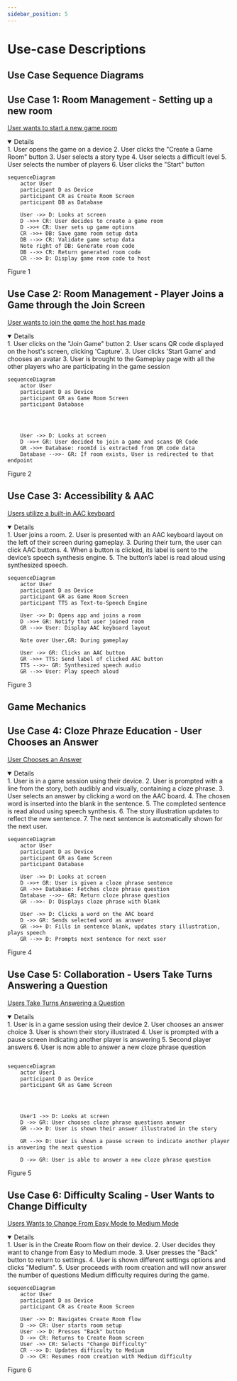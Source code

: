 ```yaml
---
sidebar_position: 5
---
```


# Use-case Descriptions


## Use Case Sequence Diagrams

## Use Case 1: Room Management - Setting up a new room

[User wants to start a new game room](../requirements/use-case-descriptions.md#user-wants-to-start-a-new-game-room)

<details open="True">
1. User opens the game on a device
2. User clicks the "Create a Game Room" button
3. User selects a story type
4. User selects a difficult level
5. User selects the number of players
6. User clicks the "Start" button
</details>

```mermaid
sequenceDiagram
    actor User
    participant D as Device
    participant CR as Create Room Screen
    participant DB as Database

    User ->> D: Looks at screen
    D ->>+ CR: User decides to create a game room
    D ->>+ CR: User sets up game options
    CR ->>+ DB: Save game room setup data
    DB -->> CR: Validate game setup data
    Note right of DB: Generate room code
    DB -->> CR: Return generated room code
    CR -->> D: Display game room code to host
```
Figure 1

## Use Case 2: Room Management - Player Joins a Game through the Join Screen

[User wants to join the game the host has made](../requirements/use-case-descriptions.md#user-wants-to-join-the-game-the-host-has-made)

<details open="True">
1. User clicks on the "Join Game" button
2. User scans QR code displayed on the host's screen, clicking 'Capture'.
3. User clicks 'Start Game' and chooses an avatar
3. User is brought to the Gameplay page with all the other players who are participating in the game session
</details>

```mermaid
sequenceDiagram 
    actor User
    participant D as Device
    participant GR as Game Room Screen
    participant Database




    User ->> D: Looks at screen 
    D ->>+ GR: User decided to join a game and scans QR Code
    GR ->>+ Database: roomId is extracted from QR code data
    Database -->>- GR: If room exists, User is redirected to that endpoint
```    
Figure 2
## Use Case 3: Accessibility & AAC

[Users utilize a built-in AAC keyboard](../requirements/use-case-descriptions.md#users-utilize-a-built-in-aac-keyboard)

<details open="True">
1. User joins a room. 
2. User is presented with an AAC keyboard layout on the left of their screen during gameplay. 
3. During their turn, the user can click AAC buttons. 
4. When a button is clicked, its label is sent to the device’s speech synthesis engine. 
5. The button’s label is read aloud using synthesized speech. 
</details>

```mermaid
sequenceDiagram
    actor User
    participant D as Device
    participant GR as Game Room Screen
    participant TTS as Text-to-Speech Engine

    User ->> D: Opens app and joins a room
    D ->>+ GR: Notify that user joined room
    GR -->> User: Display AAC keyboard layout

    Note over User,GR: During gameplay

    User ->> GR: Clicks an AAC button
    GR ->>+ TTS: Send label of clicked AAC button
    TTS -->>- GR: Synthesized speech audio
    GR -->> User: Play speech aloud
```
Figure 3
## Game Mechanics

## Use Case 4: Cloze Phraze Education - User Chooses an Answer

[User Chooses an Answer](../requirements/use-case-descriptions.md#user-chooses-an-answer)

<details open="true"> 
1. User is in a game session using their device. 
2. User is prompted with a line from the story, both audibly and visually, containing a cloze phrase. 
3. User selects an answer by clicking a word on the AAC board. 
4. The chosen word is inserted into the blank in the sentence. 
5. The completed sentence is read aloud using speech synthesis. 
6. The story illustration updates to reflect the new sentence. 
7. The next sentence is automatically shown for the next user. 
</details>

```mermaid
sequenceDiagram 
    actor User
    participant D as Device
    participant GR as Game Screen
    participant Database

    User ->> D: Looks at screen 
    D ->>+ GR: User is given a cloze phrase sentence
    GR ->>+ Database: Fetches cloze phrase question 
    Database -->>- GR: Return cloze phrase question 
    GR -->>- D: Displays cloze phrase with blank

    User ->> D: Clicks a word on the AAC board
    D ->> GR: Sends selected word as answer
    GR ->>+ D: Fills in sentence blank, updates story illustration, plays speech
    GR -->> D: Prompts next sentence for next user

```
Figure 4
## Use Case 5: Collaboration - Users Take Turns Answering a Question

[Users Take Turns Answering a Question](../requirements/use-case-descriptions.md#users-take-turns-answering-a-question)

<details open="True">
1. User is in a game session using their device
2. User chooses an answer choice
3. User is shown their story illustrated
4. User is prompted with a pause screen indicating another player is answering 
5. Second player answers 
6. User is now able to answer a new cloze phrase question
</details>

```mermaid

sequenceDiagram 
    actor User1
    participant D as Device
    participant GR as Game Screen




    User1 ->> D: Looks at screen
    D ->> GR: User chooses cloze phrase questions answer 
    GR -->> D: User is shown their answer illustrated in the story

    GR -->> D: User is shown a pause screen to indicate another player is answering the next question

    D ->> GR: User is able to answer a new cloze phrase question

```
Figure 5
## Use Case 6: Difficulty Scaling - User Wants to Change Difficulty

[Users Wants to Change From Easy Mode to Medium Mode](../requirements/use-case-descriptions.md#users-wants-to-change-from-easy-mode-to-medium-mode)

<details open="true"> 
1. User is in the Create Room flow on their device. 
2. User decides they want to change from Easy to Medium mode. 
3. User presses the "Back" button to return to settings. 
4. User is shown different settings options and clicks "Medium".
5. User proceeds with room creation and will now answer the number of questions Medium difficulty requires during the game. 
</details>

```mermaid
sequenceDiagram 
    actor User
    participant D as Device
    participant CR as Create Room Screen

    User ->> D: Navigates Create Room flow
    D ->> CR: User starts room setup
    User ->> D: Presses "Back" button
    D ->> CR: Returns to Create Room screen
    User ->> CR: Selects "Change Difficulty"
    CR -->> D: Updates difficulty to Medium
    D ->> CR: Resumes room creation with Medium difficulty

```
Figure 6

